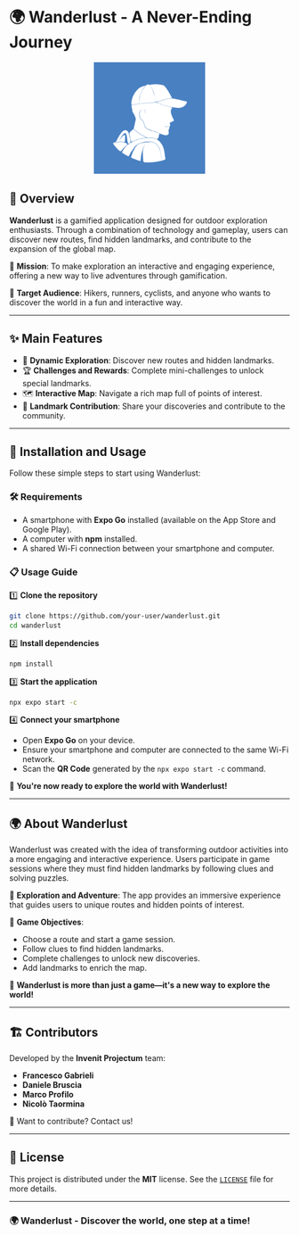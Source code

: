 # 🌍 Wanderlust - A Never-Ending Journey

<p align="center">
  <img src="assets/images/adaptive-icon.png" alt="Wanderlust Logo" width="200"/>
</p>

## 🍃 Overview
**Wanderlust** is a gamified application designed for outdoor exploration enthusiasts. Through a combination of technology and gameplay, users can discover new routes, find hidden landmarks, and contribute to the expansion of the global map.

🌟 **Mission**: To make exploration an interactive and engaging experience, offering a new way to live adventures through gamification.

👥 **Target Audience**: Hikers, runners, cyclists, and anyone who wants to discover the world in a fun and interactive way.

---

## ✨ Main Features
- 📍 **Dynamic Exploration**: Discover new routes and hidden landmarks.
- 🏆 **Challenges and Rewards**: Complete mini-challenges to unlock special landmarks.
- 🗺 **Interactive Map**: Navigate a rich map full of points of interest.
- 📸 **Landmark Contribution**: Share your discoveries and contribute to the community.

---

## 🚀 Installation and Usage
Follow these simple steps to start using Wanderlust:

### 🛠️ Requirements
- A smartphone with **Expo Go** installed (available on the App Store and Google Play).
- A computer with **npm** installed.
- A shared Wi-Fi connection between your smartphone and computer.

### 📋 Usage Guide
1️⃣ **Clone the repository**
```bash
git clone https://github.com/your-user/wanderlust.git
cd wanderlust
```

2️⃣ **Install dependencies**
```bash
npm install
```

3️⃣ **Start the application**
```bash
npx expo start -c
```

4️⃣ **Connect your smartphone**
- Open **Expo Go** on your device.
- Ensure your smartphone and computer are connected to the same Wi-Fi network.
- Scan the **QR Code** generated by the `npx expo start -c` command.

🎉 **You're now ready to explore the world with Wanderlust!**

---

## 🌍 About Wanderlust
Wanderlust was created with the idea of transforming outdoor activities into a more engaging and interactive experience. Users participate in game sessions where they must find hidden landmarks by following clues and solving puzzles.

👣 **Exploration and Adventure**: The app provides an immersive experience that guides users to unique routes and hidden points of interest.

🎯 **Game Objectives**:
- Choose a route and start a game session.
- Follow clues to find hidden landmarks.
- Complete challenges to unlock new discoveries.
- Add landmarks to enrich the map.

🌟 **Wanderlust is more than just a game—it's a new way to explore the world!**

---

## 🏗️ Contributors
Developed by the **Invenit Projectum** team:
- **Francesco Gabrieli**
- **Daniele Bruscia**
- **Marco Profilo**
- **Nicolò Taormina**

🚀 Want to contribute? Contact us!

---

## 📜 License
This project is distributed under the **MIT** license. See the [`LICENSE`](LICENSE) file for more details.

---

### 🌍 Wanderlust - Discover the world, one step at a time!
